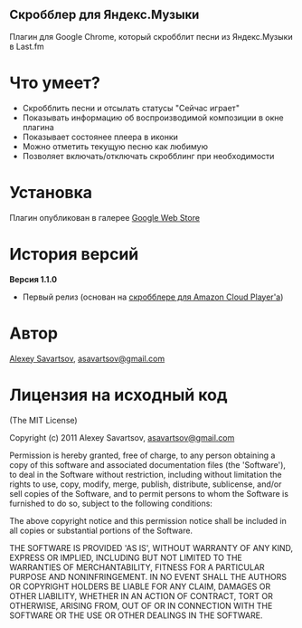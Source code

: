 Скробблер для Яндекс.Музыки
-----------------------------

Плагин для Google Chrome, который скробблит песни из Яндекс.Музыки в Last.fm

Что умеет?
==========

* Скробблить песни и отсылать статусы "Сейчас играет"
* Показывать информацию об воспроизводимой композиции в окне плагина
* Показывает состоянее плеера в иконки
* Можно отметить текущую песню как любимую
* Позволяет включать/отключать скробблинг при необходимости

Установка
=========

Плагин опубликован в галерее [Google Web Store](https://chrome.google.com/webstore/detail/clnmngakboljgmlhepidenkcnnbkbpee)

История версий
==============

**Версия 1.1.0**

* Первый релиз (основан на [скробблере для Amazon Cloud Player'а](https://chrome.google.com/webstore/detail/nolkhoglpmelgkcljkjlfeledieoahoa))

Автор
=====

[Alexey Savartsov](https://github.com/asavartsov), asavartsov@gmail.com

Лицензия на исходный код
========================

(The MIT License)

Copyright (c) 2011 Alexey Savartsov, asavartsov@gmail.com

Permission is hereby granted, free of charge, to any person obtaining
a copy of this software and associated documentation files (the
'Software'), to deal in the Software without restriction, including
without limitation the rights to use, copy, modify, merge, publish,
distribute, sublicense, and/or sell copies of the Software, and to
permit persons to whom the Software is furnished to do so, subject to
the following conditions:

The above copyright notice and this permission notice shall be
included in all copies or substantial portions of the Software.

THE SOFTWARE IS PROVIDED 'AS IS', WITHOUT WARRANTY OF ANY KIND,
EXPRESS OR IMPLIED, INCLUDING BUT NOT LIMITED TO THE WARRANTIES OF
MERCHANTABILITY, FITNESS FOR A PARTICULAR PURPOSE AND NONINFRINGEMENT.
IN NO EVENT SHALL THE AUTHORS OR COPYRIGHT HOLDERS BE LIABLE FOR ANY
CLAIM, DAMAGES OR OTHER LIABILITY, WHETHER IN AN ACTION OF CONTRACT,
TORT OR OTHERWISE, ARISING FROM, OUT OF OR IN CONNECTION WITH THE
SOFTWARE OR THE USE OR OTHER DEALINGS IN THE SOFTWARE.
